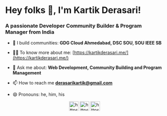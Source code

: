 <h1 >Hey folks 👋, I'm Kartik Derasari!</h1>
<h3 >A passionate Developer Community Builder & Program Manager from India</h3>

- 🔭 I build communities: **GDG Cloud Ahmedabad, DSC SOU, SOU IEEE SB**

- 👨‍💻 To know more about me: [https://kartikderasari.me/](https://kartikderasari.me/)

- 💬 Ask me about: **Web Development, Community Building and Program Management**

- 📫 How to reach me **derasarikartik@gmail.com**

- 😄 Pronouns: he, him, his

<!-- - ⚡ Fun fact **Technology & Community can make wonders** -->

<p align="center">
<a href="https://twitter.com/kartik_derasari" target="blank"><img align="center" src="https://cdn.jsdelivr.net/npm/simple-icons@3.0.1/icons/twitter.svg" alt="https://twitter.com/kartik_derasari" height="30" width="30"  /></a>
<a href="https://linkedin.com/in/kartikderasari/" target="blank"><img align="center" src="https://cdn.jsdelivr.net/npm/simple-icons@3.0.1/icons/linkedin.svg" alt="https://www.linkedin.com/in/kartikderasari/" height="30" width="30" /></a>
<a href="https://instagram.com/kartik_derasari" target="blank"><img align="center" src="https://cdn.jsdelivr.net/npm/simple-icons@3.0.1/icons/instagram.svg" alt="https://instagram.com/kartik_derasari" height="30" width="30" /></a>
</p>
